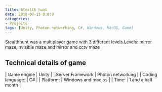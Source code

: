 ```yaml
---
title: Stealth hunt
date: 2018-07-15 0:0:0
categories:
- Projects
tags: [Unity, Photon networking, C#, Windows, MacOS, Game]
---
```


Stealthhunt was a multiplayer game with 3 different levels.Levels: mirror maze,invisible maze and mirror and cctv maze


## Technical details of game

| Game engine | Unity |
| Server Framework | Photon networking |
| Coding language: | C# |
| Platform: | Windows and mac os |
| Time: | 1 and a half month |
